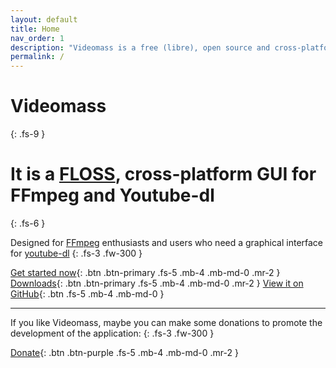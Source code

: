 ```yaml
---
layout: default
title: Home
nav_order: 1
description: "Videomass is a free (libre), open source and cross-platform GUI for FFmpeg and Youtube-dl."
permalink: /
---
```


# Videomass
{: .fs-9 }

# It is a [FLOSS](https://www.gnu.org/philosophy/floss-and-foss.en.html), cross-platform GUI for FFmpeg and Youtube-dl
{: .fs-6 }

Designed for [FFmpeg](https://www.ffmpeg.org/) enthusiasts and users who need a 
graphical interface for [youtube-dl](http://ytdl-org.github.io/youtube-dl/)
{: .fs-3 .fw-300 }

[Get started now](videomass_use.md){: .btn .btn-primary .fs-5 .mb-4 .mb-md-0 .mr-2 } 
[Downloads](download_installation.md){: .btn .btn-primary .fs-5 .mb-4 .mb-md-0 .mr-2 } 
[View it on GitHub](https://github.com/jeanslack/Videomass){: .btn .fs-5 .mb-4 .mb-md-0 }

---

If you like Videomass, maybe you can make some donations to promote the 
development of the application:
{: .fs-3 .fw-300 }   

[Donate](https://flattr.com/@gianlu){: .btn .btn-purple .fs-5 .mb-4 .mb-md-0 .mr-2 }




